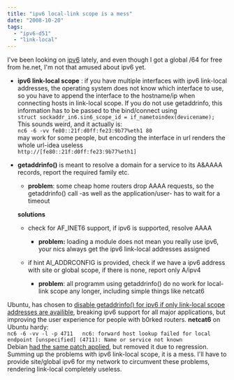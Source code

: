```yaml
---
title: "ipv6 local-link scope is a mess"
date: "2008-10-20"
tags: 
  - "ipv6-d51"
  - "link-local"
---
```


I've been looking on [ipv6](http://en.wikipedia.org/wiki/IPv6) lately, and even though I got a global /64 for free from he.net, I'm not that amused about ipv6 yet.

  

  
- **ipv6 link-local scope** : if you have multiple interfaces with ipv6 link-local addresses, the operating system does not know which interface to use, so you have to append the interface to the hostname/ip when connecting hosts in link-local scope. If you do not use getaddrinfo, this information has to be passed to the bind/connect using  
    `struct sockaddr_in6.sin6_scope_id = if_nametoindex(devicename);`  
    This sounds weird, and it actually is:  
    `nc6 -6 -vv fe80::21f:d0ff:fe23:9b77%eth1 80`  
    may work for some people, but encoding the interface in url renders the whole url-idea useless  
    `http://[fe80::21f:d0ff:fe23:9b77%eth1]`
  
- **getaddrinfo()** is meant to resolve a domain for a service to its A&AAAA records, report the required family etc.   
    
      
    - **problem**: some cheap home routers drop AAAA requests, so the getaddrinfo() call -as well as the application/user- has to wait for a timeout
      
    
      
    **solutions**  
    
      
    - check for AF\_INET6 support, if ipv6 is supported, resolve AAAA   
        
          
        - **problem:** loading a module does not mean you really use ipv6, your nics always get the ipv6 link-local addresses assigned
          
        
          
        
      
    - if hint AI\_ADDRCONFIG is provided, check if we have a ipv6 address with site or global scope, if there is none, report only A/ipv4   
        
          
        - **problem**: all programm using getaddrinfo() do no work for local-link scope any longer, including simple things like netcat6
          
        
          
        
      
    
      
    
  

  

Ubuntu, has chosen to [disable getaddrinfo() for ipv6 if only link-local scope addresses are availible](https://bugs.launchpad.net/ubuntu/+source/netcfg/+bug/24828), breaking ipv6 support for all major applications, but improving the user experience for people with b0rked routers. **netcat6** on Ubuntu hardy:  
`nc6 -6 -vv -l -p 4711  
nc6: forward host lookup failed for local endpoint [unspecified] (4711): Name or service not known  
`  
Debian [had the same patch applied](http://bugs.debian.org/cgi-bin/bugreport.cgi?bug=435646), but removed it due to regression. Summing up the problems with ipv6 link-local scope, it is a mess. I'll have to provide site/global ipv6 for my network to circumvent these problems, rendering link-local completely useless.
